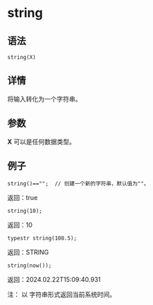 # string

## 语法

`string(X)`

## 详情

将输入转化为一个字符串。

## 参数

**X** 可以是任何数据类型。

## 例子

```
string()=="";  // 创建一个新的字符串，默认值为""。
```

返回：true

```
string(10);
```

返回：10

```
typestr string(108.5);
```

返回：STRING

```
string(now());
```

返回：2024.02.22T15:09:40.931

注： 以 字符串形式返回当前系统时间。

